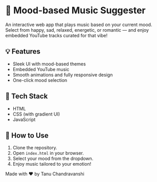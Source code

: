 # 🎵 Mood-based Music Suggester

An interactive web app that plays music based on your current mood. Select from happy, sad, relaxed, energetic, or romantic — and enjoy embedded YouTube tracks curated for that vibe!

## 💡 Features
- Sleek UI with mood-based themes
- Embedded YouTube music
- Smooth animations and fully responsive design
- One-click mood selection

## 🚀 Tech Stack
- HTML
- CSS (with gradient UI)
- JavaScript

## 🔧 How to Use
1. Clone the repository.
2. Open `index.html` in your browser.
3. Select your mood from the dropdown.
4. Enjoy music tailored to your emotion!



Made with ❤️ by Tanu Chandravanshi
